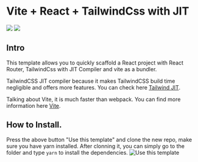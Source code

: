 <p align="center">
  <h1>Vite + React + TailwindCss with JIT</h1>
</p>

<p>
<img src="https://img.shields.io/github/stars/felipewom/vite-react-tailwindcss-jit?style=for-the-badge">
<img src="https://img.shields.io/github/forks/felipewom/vite-react-tailwindcss-jit?style=for-the-badge">
</p>

## Intro
<p>This template allows you to quickly scaffold a React project with React Router, TailwindCss with JIT Compiler and vite as a bundler.</p>
<p>TailwindCSS JIT compiler because it makes TailwindCSS build time negligible and offers more features. You can check here <a href="https://tailwindcss.com/docs/just-in-time-mode">Tailwind JIT</a>. </p>
<p>Talking about Vite, it is much faster than webpack. You can find more information here <a href="https://vitejs.dev/">Vite</a>.</p>

## How to Install.
Press the above button "Use this template" and clone the new repo, make sure you have yarn installed. 
After clonning it, you can simply go to the folder and type `yarn` to install the dependencies.
![Use this template](https://i.imgur.com/Gtt5CPx.png)
